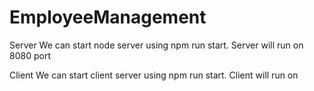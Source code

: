 # EmployeeManagement
Server
We can start node server using npm run start. Server will run on 8080 port

Client
We can start client server using npm run start. Client will run on
